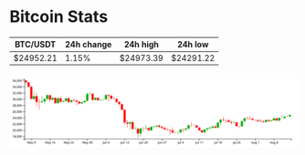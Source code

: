 # Bitcoin Stats

BTC/USDT|24h change|24h high|24h low|
|---|---|---|---|
|$24952.21|1.15%|$24973.39|$24291.22|

<img src="./chart.svg">
